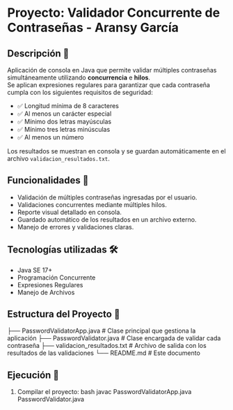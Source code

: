 # Proyecto: Validador Concurrente de Contraseñas - Aransy García

## Descripción 📖

Aplicación de consola en Java que permite validar múltiples contraseñas simultáneamente utilizando **concurrencia** e **hilos**.  
Se aplican expresiones regulares para garantizar que cada contraseña cumpla con los siguientes requisitos de seguridad:

- ✅ Longitud mínima de 8 caracteres
- ✅ Al menos un carácter especial
- ✅ Mínimo dos letras mayúsculas
- ✅ Mínimo tres letras minúsculas
- ✅ Al menos un número

Los resultados se muestran en consola y se guardan automáticamente en el archivo `validacion_resultados.txt`.

## Funcionalidades 🌟

- Validación de múltiples contraseñas ingresadas por el usuario.
- Validaciones concurrentes mediante múltiples hilos.
- Reporte visual detallado en consola.
- Guardado automático de los resultados en un archivo externo.
- Manejo de errores y validaciones claras.

## Tecnologías utilizadas 🛠️

- Java SE 17+
- Programación Concurrente
- Expresiones Regulares
- Manejo de Archivos

## Estructura del Proyecto 📂
├── PasswordValidatorApp.java # Clase principal que gestiona la aplicación 
    ├── PasswordValidator.java # Clase encargada de validar cada contraseña 
          ├── validacion_resultados.txt # Archivo de salida con los resultados de las validaciones
              └── README.md # Este documento



## Ejecución 🚀

1. Compilar el proyecto:
   bash javac PasswordValidatorApp.java PasswordValidator.java


